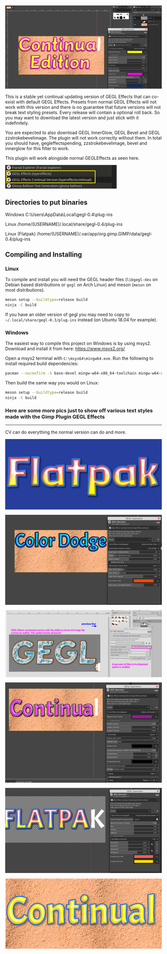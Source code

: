![image preview](/Image_previews/changes_GEGL_Effects_continual.png  )


This is a stable yet continual updating version of GEGL Effects that can co-exist with default GEGL Effects. Presets from normal GEGL Effects will not work with this version and there is no guarantee that future versions 
will not break text styling presets. Every release will contain a optional roll back.
So you may want to download the latest version and just stick with it indefinitely. 



You are expected to also download GEGL InnerGlow, GEGL Bevel and  GEGL zzstrokebevelimage. The plugin will not work correctly without them.
In total you should have, gegleffectspending, zzstrokebevelimage, bevel and innerglow for this filter to work.  

This plugin will work alongside normal GEGLEffects as seen here.

![image preview](coexisting_plugins.jpg  )



## Directories to put binaries

Windows C:\Users<YOUR NAME>\AppData\Local\gegl-0.4\plug-ins

Linux /home/(USERNAME)/.local/share/gegl-0.4/plug-ins

Linux (Flatpak) /home/(USERNAME)/.var/app/org.gimp.GIMP/data/gegl-0.4/plug-ins


## Compiling and Installing

### Linux

To compile and install you will need the GEGL header files (`libgegl-dev` on
Debian based distributions or `gegl` on Arch Linux) and meson (`meson` on
most distributions).

```bash
meson setup --buildtype=release build
ninja -C build

```

If you have an older version of gegl you may need to copy to `~/.local/share/gegl-0.3/plug-ins`
instead (on Ubuntu 18.04 for example).



### Windows

The easiest way to compile this project on Windows is by using msys2.  Download
and install it from here: https://www.msys2.org/

Open a msys2 terminal with `C:\msys64\mingw64.exe`.  Run the following to
install required build dependencies:

```bash
pacman --noconfirm -S base-devel mingw-w64-x86_64-toolchain mingw-w64-x86_64-meson mingw-w64-x86_64-gegl
```

Then build the same way you would on Linux:

```bash
meson setup --buildtype=release build
ninja -C build
```


### Here are some more pics just to show off various text styles made with the Gimp Plugin GEGL Effects 
----------------
  CV can do everything the normal version can do and more.

![image preview](/Image_previews/generated_text_style.png  )

![image preview](/Image_previews/changes_continual_color_dodge_bevel.png   )

![image preview](/Image_previews/changes_bevel_outline_and_.image_overlay.png   )

![image preview](/Image_previews/continual_pink.png    )


![image preview](/Image_previews/flatpak2.png    )

![image preview](/Image_previews/example_preset.png    )


